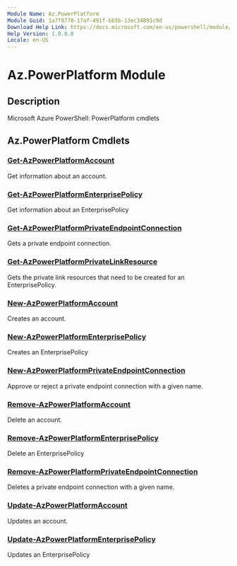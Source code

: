 ```yaml
---
Module Name: Az.PowerPlatform
Module Guid: 1a7f8778-17af-491f-bb5b-13ec34891c9d
Download Help Link: https://docs.microsoft.com/en-us/powershell/module/az.powerplatform
Help Version: 1.0.0.0
Locale: en-US
---
```


# Az.PowerPlatform Module
## Description
Microsoft Azure PowerShell: PowerPlatform cmdlets

## Az.PowerPlatform Cmdlets
### [Get-AzPowerPlatformAccount](Get-AzPowerPlatformAccount.md)
Get information about an account.

### [Get-AzPowerPlatformEnterprisePolicy](Get-AzPowerPlatformEnterprisePolicy.md)
Get information about an EnterprisePolicy

### [Get-AzPowerPlatformPrivateEndpointConnection](Get-AzPowerPlatformPrivateEndpointConnection.md)
Gets a private endpoint connection.

### [Get-AzPowerPlatformPrivateLinkResource](Get-AzPowerPlatformPrivateLinkResource.md)
Gets the private link resources that need to be created for an EnterprisePolicy.

### [New-AzPowerPlatformAccount](New-AzPowerPlatformAccount.md)
Creates an account.

### [New-AzPowerPlatformEnterprisePolicy](New-AzPowerPlatformEnterprisePolicy.md)
Creates an EnterprisePolicy

### [New-AzPowerPlatformPrivateEndpointConnection](New-AzPowerPlatformPrivateEndpointConnection.md)
Approve or reject a private endpoint connection with a given name.

### [Remove-AzPowerPlatformAccount](Remove-AzPowerPlatformAccount.md)
Delete an account.

### [Remove-AzPowerPlatformEnterprisePolicy](Remove-AzPowerPlatformEnterprisePolicy.md)
Delete an EnterprisePolicy

### [Remove-AzPowerPlatformPrivateEndpointConnection](Remove-AzPowerPlatformPrivateEndpointConnection.md)
Deletes a private endpoint connection with a given name.

### [Update-AzPowerPlatformAccount](Update-AzPowerPlatformAccount.md)
Updates an account.

### [Update-AzPowerPlatformEnterprisePolicy](Update-AzPowerPlatformEnterprisePolicy.md)
Updates an EnterprisePolicy

